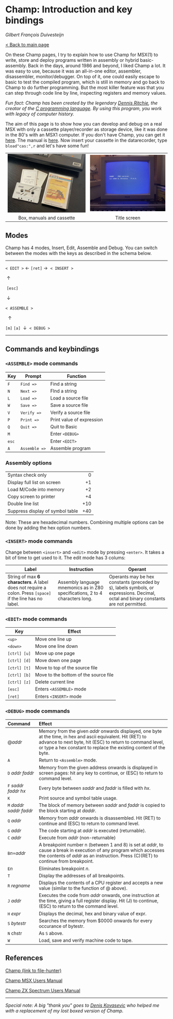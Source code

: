 # Champ: Introduction and key bindings

*Gilbert François Duivesteijn*

[< Back to main page](index.html)



On these Champ pages, I try to explain how to use Champ for MSX(1) to write, store and deploy programs written in assembly or hybrid basic-assembly. Back in the days, around 1986 and beyond, I liked Champ a lot. It was easy to use, because it was an all-in-one editor, assembler, disassembler, monitor/debugger. On top of it, one could easily escape to basic to test the compiled program, which is still in memory and go back to Champ to do further programming. But the most killer feature was that you can step through code line by line, inspecting registers and memory values. 

*Fun fact: Champ has been created by the legendary [Dennis Ritchie](https://en.wikipedia.org/wiki/Dennis_Ritchie), the creator of the [C programming language](https://en.wikipedia.org/wiki/C_(programming_language)). By using this program, you work with legacy of computer history.*

The aim of this page is to show how you can develop and debug on a real MSX with only a cassette player/recorder as storage device, like it was done in the 80's with an MSX1 computer. If you don't have Champ, you can get it [here](https://download.file-hunter.com/Games/MSX1/CAS/Champ%20(1984)(PSS)%5BBLOAD'CAS-'%2CR%5D.zip). The manual is [here](champ_msx.pdf). Now insert your cassette in the datarecorder, type `bload"cas:",r` and let's have some fun!

|                           |                          |
| :-----------------------: | :----------------------: |
|   ![](03_champ000.jpg)    | ![](03_champtitle02.jpg) |
| Box, manuals and cassette |       Title screen       |

## Modes

Champ has 4 modes, Insert, Edit, Assemble and Debug. You can switch between the modes with the keys as described in the schema below.


---

 `< EDIT >`   &larr; `[ret]` &rarr;   `< INSERT >`

​          &uarr;

​     `[esc]`

​          &darr;

`< ASSEMBLE >`

                &uarr;

   `[m]`   `[a]`
 ​     &darr; 
   `< DEBUG >`

---
## Commands and keybindings

### `<ASSEMBLE>` mode commands

| Key   | Prompt        | Function                  |
| ----- | ------------- | ------------------------- |
| `F`   | `Find =>`     | Find a string             |
| `N`   | `Next =>`     | FInd a string             |
| `L`   | `Load =>`     | Load a source file        |
| `W`   | `Save =>`     | Save a source file        |
| `V`   | `Verify =>`   | Verify a source file      |
| `P`   | `Print =>`    | Print value of expression |
| `Q`   | `Quit =>`     | Quit to Basic             |
| `M`   |               | Enter `<DEBUG>`           |
| `esc` |               | Enter `<EDIT>`            |
| `A`   | `Assemble =>` | Assemble program          |

### Assembly options

|                                  |      |
| -------------------------------- | ---: |
| Syntax check only                |    0 |
| Display full list on screen      |   +1 |
| Load M/Code into memory          |   +2 |
| Copy screen to printer           |   +4 |
| Double line list                 |  +10 |
| Suppress display of symbol table |  +40 |

Note: These are hexadecimal numbers. Combining multiple options can be done by adding the hex option numbers.



### `<INSERT>` mode commands

Change between `<insert>` and `<edit>` mode by pressing `<enter>`. It takes a bit of time to get used to it. The edit mode has 3 colums:

| Label                                                        | Instruction                                                  | Operant                                                      |
| ------------------------------------------------------------ | ------------------------------------------------------------ | ------------------------------------------------------------ |
| String of max **6 characters**. A label does not require a colon. Press `[space]` if the line has no label. | Assembly language mnemonics as in Z80 specifications, 2 to 4 characters long. | Operants may be hex constants (preceded by `$`), labels symbols, or expressions. Decimal, octal and binary constants are not permitted. |



### `<EDIT>` mode commands

| Key          | Effect                                |
| ------------ | ------------------------------------- |
| `<up>`       | Move one line up                      |
| `<down>`     | Move one line down                    |
| `[ctrl] [u]` | Move up one page                      |
| `[ctrl] [d]` | Move down one page                    |
| `[ctrl] [t]` | Move to top of the source file        |
| `[ctrl] [b]` | Move to the bottom of the source file |
| `[ctrl] [z]` | Delete current line                   |
| `[esc]`      | Enters `<ASSEMBLE>` mode              |
| `[ret]`      | Enters `<INSERT>` mode                |



### `<DEBUG>` mode commands


| Command | Effect |
| :----- | :----- |
| @*addr* | Memory from the given *addr* onwards displayed, one byte at the time, in hex and ascii equivalent. Hit (RET) to advance to next byte, hit (ESC) to return to command level, or type a hex constant to replace the existing content of the byte. |
| `A` | Return to `<Assemble>` mode. |
| `D` *addr* *faddr* | Memory from the given address onwards is displayed in screen pages: hit any key to continue, or (ESC) to return to command level. |
| `F` *saddr* *faddr* *hx* | Every byte between *saddr* and *faddr* is filled with *hx*. |
| `K` | Print source and symbol table usage. |
| `M` *daddr* *saddr* *faddr* | The block of memory between *saddr* and *faddr* is copied to the block starting at *daddr*. |
| `Q` *addr* | Memory from *addr* onwards is disassembled. Hit (RET) to continue and (ESC) to return to command level. |
| `G` *addr* | The code starting at *addr* is executed (returnable). |
| `C` *addr* | Execute from *addr* (non-returnable) |
| `B`*n*=*addr* | A breakpoint number n (between 1 and 8) is set at *addr*, to cause a break in execution of any program which accesses the contents of *addr* as an instruction. Press (C)(RET) to continue from breakpoint. |
| `E`*n* | Eliminates breakpoint *n*. |
| `T` | Display the addresses of all breakpoints. |
| `R` *regname* | Displays the contents of a CPU register and accepts a new value (similar to the function of @ above). |
| `J` *addr* | Executes the code from *addr* onwards, one instruction at the time, giving a full register display. Hit (J) to continue, (ESC) to return to the command level. |
| `H` *expr* | Displays the decimal, hex and binary value of expr. |
| `S` *bytestr* | Searches the memory from $0000 onwards for every occurance of bytestr. |
| `N` chstr | As `S` above. |
| `W` | Load, save and verify machine code to tape. |



## References

[Champ (link to file-hunter)](https://download.file-hunter.com/Games/MSX1/CAS/Champ%20(1984)(PSS)%5BBLOAD'CAS-'%2CR%5D.zip)

[Champ MSX Users Manual](champ_msx.pdf)

[Champ ZX Spectrum Users Manual](champ_zxspectrum.pdf)



---

*Special note: A big "thank you" goes to [Denis Kovasevic](http://gems-lighted.com) who helped me with a replacement of my lost boxed version of Champ.*
